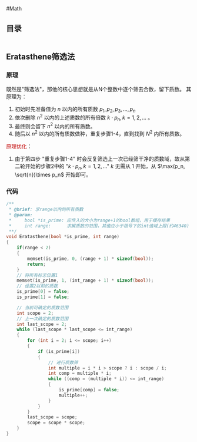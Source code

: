 #Math 

## 目录

```toc
```

## Eratasthene筛选法

### 原理

既然是"筛选法"，那他的核心思想就是从N个整数中逐个筛去合数，留下质数。
其原理为：
1. 初始时先准备值为 $n$ 以内的所有质数 $p_1, p_2, p_3, \dots, p_n$
2. 依次删除 $n^2$ 以内的上述质数的所有倍数 $k\cdot p_n, k = { 1, 2, \dots}$ 。
3. 最终则会留下 $n^2$ 以内的所有质数。
4. 随后以 $n^2$ 以内的所有质数做种，重复步骤1-4，直到找到 $N^2$ 内所有质数。

<font color="#c00000">原理优化</font>：
1. 由于第四步 "重复步骤1-4" 时会反复筛选上一次已经筛干净的质数域，故从第二轮开始的步骤2中的 "$k\cdot p_n, k = { 1, 2, \dots}$" $k$ 无需从 $1$ 开始，从 $\max(p_n, \sqrt{n})\times p_n$ 开始即可。

### 代码

```C
/**
 * @brief: 求range以内的所有质数
 * @param:
 *     bool *is_prime: 应传入的大小为range+1的bool数组，用于缓存结果
 *     int range:      求解质数的范围，其值应小于根号下的int值域上限(约46340)
 **/
void Eratasthene(bool *is_prime, int range)
{
	if(range < 2)
	{
		memset(is_prime, 0, (range + 1) * sizeof(bool));
		return;
	}
	// 将所有标志位置1
	memset(is_prime, 1, (int_range + 1) * sizeof(bool));
	// 设置2以前的质数
	is_prime[0] = false;
	is_prime[1] = false;

	// 当前可确定的质数范围
	int scope = 2;
	// 上一次确定的质数范围
	int last_scope = 2;
	while (last_scope * last_scope <= int_range)
	{
		for (int i = 2; i <= scope; i++)
		{
			if (is_prime[i])
			{
				// 进行质数筛
				int multiple = i * i > scope ? i : scope / i;
				int comp = multiple * i;
				while ((comp = (multiple * i)) <= int_range)
				{
					is_prime[comp] = false;
					multiple++;
				}
			}
		}
		last_scope = scope;
		scope = scope * scope;
	}
}


```
